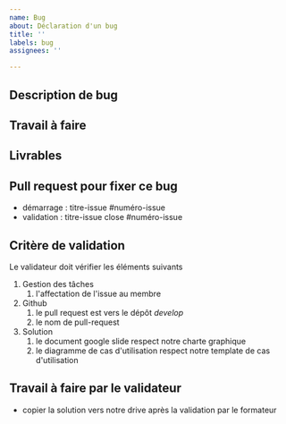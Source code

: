 ```yaml
---
name: Bug
about: Déclaration d'un bug
title: ''
labels: bug
assignees: ''

---
```


## Description de bug


## Travail à faire


##  Livrables

## Pull request pour fixer ce bug 

- démarrage : titre-issue  #numéro-issue
- validation  : titre-issue close #numéro-issue

##  Critère de validation

Le validateur doit vérifier les éléments suivants 

1. Gestion des tâches 
   1. l'affectation de l'issue au membre
2. Github
   1. le pull request est vers le dépôt *develop*
   2. le nom de pull-request
3. Solution
   1. le document google slide respect notre charte graphique
   2. le diagramme de cas d'utilisation respect notre template de cas d'utilisation

## Travail à faire par le validateur
- copier la solution vers notre drive après la validation par le formateur
